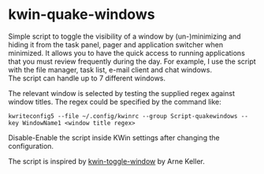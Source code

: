 # kwin-quake-windows

Simple script to toggle the visibility of a window by (un-)minimizing and hiding it from the task panel, pager and application switcher when minimized. It allows you to have the quick access to running applications that you must review frequently during the day. For example, I use the script with the file manager, task list, e-mail client and chat windows.  
The script can handle up to 7 different windows.

The relevant window is selected by testing the supplied regex against window titles. The regex could be specified by the command like:

```
kwriteconfig5 --file ~/.config/kwinrc --group Script-quakewindows --key WindowName1 <window title regex>
```

Disable-Enable the script inside KWin settings after changing the configuration.

The script is inspired by [kwin-toggle-window](https://www.opencode.net/arnek01/kwin-toggle-window) by Arne Keller.
